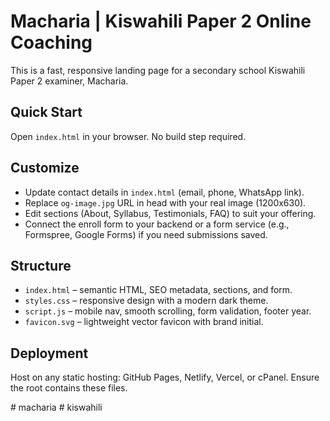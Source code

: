# Macharia | Kiswahili Paper 2 Online Coaching

This is a fast, responsive landing page for a secondary school Kiswahili Paper 2 examiner, Macharia.

## Quick Start

Open `index.html` in your browser. No build step required.

## Customize

- Update contact details in `index.html` (email, phone, WhatsApp link).
- Replace `og-image.jpg` URL in head with your real image (1200x630).
- Edit sections (About, Syllabus, Testimonials, FAQ) to suit your offering.
- Connect the enroll form to your backend or a form service (e.g., Formspree, Google Forms) if you need submissions saved.

## Structure

- `index.html` – semantic HTML, SEO metadata, sections, and form.
- `styles.css` – responsive design with a modern dark theme.
- `script.js` – mobile nav, smooth scrolling, form validation, footer year.
- `favicon.svg` – lightweight vector favicon with brand initial.

## Deployment

Host on any static hosting: GitHub Pages, Netlify, Vercel, or cPanel. Ensure the root contains these files.



#   m a c h a r i a 
 
 
#   k i s w a h i l i  
 